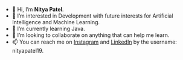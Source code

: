 - 👋 Hi, I’m <b>Nitya Patel</b>.
- 👀 I’m interested in Development with future interests for Artificial Intelligence and Machine Learning.
- 🌱 I’m currently learning Java.
- 💞️ I’m looking to collaborate on anything that can help me learn.
- 📫 You can reach me on [Instagram](https://www.instagram.com/nityapatel19/) and [LinkedIn](https://www/linkedin.com/nityapatel19) by the username: nityapatel19.

<!---
nityapatel19/nityapatel19 is a ✨ special ✨ repository because its `README.md` (this file) appears on your GitHub profile.
You can click the Preview link to take a look at your changes.
--->
